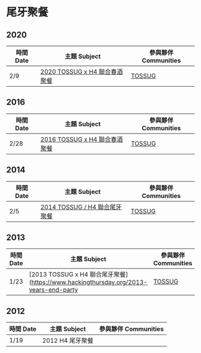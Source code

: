 # 尾牙聚餐

## 2020

| 時間 Date | 主題 Subject                                                                                    | 參與夥伴 Communities              |
| --------- | ----------------------------------------------------------------------------------------------- | --------------------------------- |
| 2/9       | [2020 TOSSUG x H4 聯合春酒聚餐](https://hackingthursday.kktix.cc/events/2484fe2e-36e50c-copy-3) | [TOSSUG](https://www.tossug.org/) |

## 2016

| 時間 Date | 主題 Subject                                                                                       | 參與夥伴 Communities              |
| --------- | -------------------------------------------------------------------------------------------------- | --------------------------------- |
| 2/28      | [2016 TOSSUG x H4 聯合春酒聚餐](https://hackingthursday.hackpad.com/2016-TOSSUG-x-H4--pyzeA4dqjhq) | [TOSSUG](https://www.tossug.org/) |

## 2014

| 時間 Date | 主題 Subject                                                                          | 參與夥伴 Communities              |
| --------- | ------------------------------------------------------------------------------------- | --------------------------------- |
| 2/5       | [2014 TOSSUG / H4 聯合尾牙聚餐](https://www.hackingthursday.org/2014-years-end-party) | [TOSSUG](https://www.tossug.org/) |

## 2013

| 時間 Date | 主題 Subject                                                                         | 參與夥伴 Communities              |
| --------- | ------------------------------------------------------------------------------------ | --------------------------------- |
| 1/23      | [2013 TOSSUG x H4 聯合尾牙聚餐](https://www.hackingthursday.org/2013-years-end-party | [TOSSUG](https://www.tossug.org/) |

## 2012

| 時間 Date | 主題 Subject     | 參與夥伴 Communities |
| --------- | ---------------- | -------------------- |
| 1/19      | 2012 H4 尾牙聚餐 |                      |
